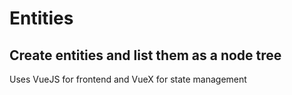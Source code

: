 # Entities

## Create entities and list them as a node tree

Uses VueJS for frontend and VueX for state management
